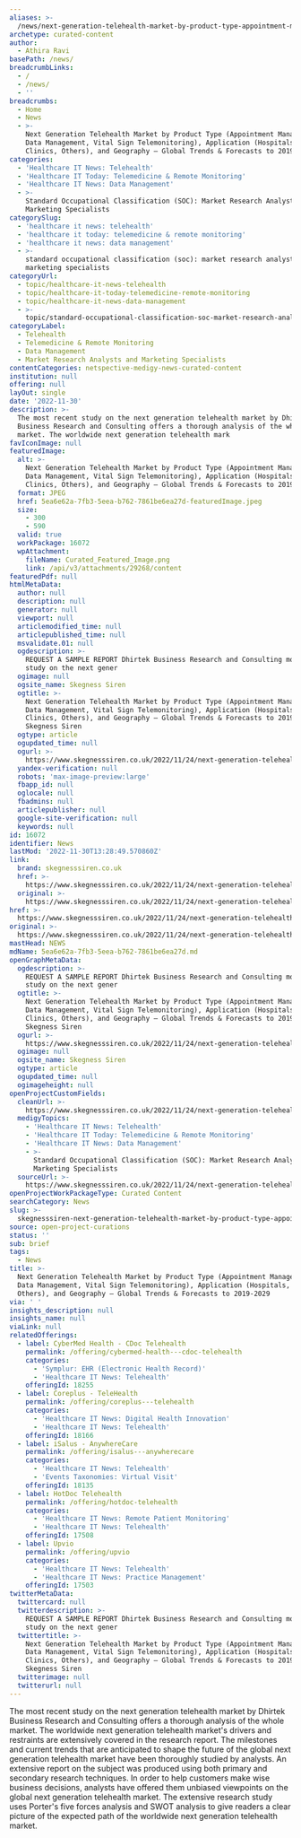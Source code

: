 ```yaml
---
aliases: >-
  /news/next-generation-telehealth-market-by-product-type-appointment-management-data-management-vital-sign-telemonitoring-application-hospitals-clinic
archetype: curated-content
author:
  - Athira Ravi
basePath: /news/
breadcrumbLinks:
  - /
  - /news/
  - ''
breadcrumbs:
  - Home
  - News
  - >-
    Next Generation Telehealth Market by Product Type (Appointment Management,
    Data Management, Vital Sign Telemonitoring), Application (Hospitals,
    Clinics, Others), and Geography – Global Trends & Forecasts to 2019-2029
categories:
  - 'Healthcare IT News: Telehealth'
  - 'Healthcare IT Today: Telemedicine & Remote Monitoring'
  - 'Healthcare IT News: Data Management'
  - >-
    Standard Occupational Classification (SOC): Market Research Analysts and
    Marketing Specialists
categorySlug:
  - 'healthcare it news: telehealth'
  - 'healthcare it today: telemedicine & remote monitoring'
  - 'healthcare it news: data management'
  - >-
    standard occupational classification (soc): market research analysts and
    marketing specialists
categoryUrl:
  - topic/healthcare-it-news-telehealth
  - topic/healthcare-it-today-telemedicine-remote-monitoring
  - topic/healthcare-it-news-data-management
  - >-
    topic/standard-occupational-classification-soc-market-research-analysts-and-marketing-specialists
categoryLabel:
  - Telehealth
  - Telemedicine & Remote Monitoring
  - Data Management
  - Market Research Analysts and Marketing Specialists
contentCategories: netspective-medigy-news-curated-content
institution: null
offering: null
layOut: single
date: '2022-11-30'
description: >-
  The most recent study on the next generation telehealth market by Dhirtek
  Business Research and Consulting offers a thorough analysis of the whole
  market. The worldwide next generation telehealth mark
favIconImage: null
featuredImage:
  alt: >-
    Next Generation Telehealth Market by Product Type (Appointment Management,
    Data Management, Vital Sign Telemonitoring), Application (Hospitals,
    Clinics, Others), and Geography – Global Trends & Forecasts to 2019-2029
  format: JPEG
  href: 5ea6e62a-7fb3-5eea-b762-7861be6ea27d-featuredImage.jpeg
  size:
    - 300
    - 590
  valid: true
  workPackage: 16072
  wpAttachment:
    fileName: Curated_Featured_Image.png
    link: /api/v3/attachments/29268/content
featuredPdf: null
htmlMetaData:
  author: null
  description: null
  generator: null
  viewport: null
  articlemodified_time: null
  articlepublished_time: null
  msvalidate.01: null
  ogdescription: >-
    REQUEST A SAMPLE REPORT Dhirtek Business Research and Consulting most recent
    study on the next gener
  ogimage: null
  ogsite_name: Skegness Siren
  ogtitle: >-
    Next Generation Telehealth Market by Product Type (Appointment Management,
    Data Management, Vital Sign Telemonitoring), Application (Hospitals,
    Clinics, Others), and Geography – Global Trends & Forecasts to 2019-2029 -
    Skegness Siren
  ogtype: article
  ogupdated_time: null
  ogurl: >-
    https://www.skegnesssiren.co.uk/2022/11/24/next-generation-telehealth-market-by-product-type-appointment-management-data-management-vital-sign-telemonitoring-application-hospitals-clinics-others-and-geography-global-trends/
  yandex-verification: null
  robots: 'max-image-preview:large'
  fbapp_id: null
  oglocale: null
  fbadmins: null
  articlepublisher: null
  google-site-verification: null
  keywords: null
id: 16072
identifier: News
lastMod: '2022-11-30T13:28:49.570860Z'
link:
  brand: skegnesssiren.co.uk
  href: >-
    https://www.skegnesssiren.co.uk/2022/11/24/next-generation-telehealth-market-by-product-type-appointment-management-data-management-vital-sign-telemonitoring-application-hospitals-clinics-others-and-geography-global-trends/
  original: >-
    https://www.skegnesssiren.co.uk/2022/11/24/next-generation-telehealth-market-by-product-type-appointment-management-data-management-vital-sign-telemonitoring-application-hospitals-clinics-others-and-geography-global-trends/
href: >-
  https://www.skegnesssiren.co.uk/2022/11/24/next-generation-telehealth-market-by-product-type-appointment-management-data-management-vital-sign-telemonitoring-application-hospitals-clinics-others-and-geography-global-trends/
original: >-
  https://www.skegnesssiren.co.uk/2022/11/24/next-generation-telehealth-market-by-product-type-appointment-management-data-management-vital-sign-telemonitoring-application-hospitals-clinics-others-and-geography-global-trends/
mastHead: NEWS
mdName: 5ea6e62a-7fb3-5eea-b762-7861be6ea27d.md
openGraphMetaData:
  ogdescription: >-
    REQUEST A SAMPLE REPORT Dhirtek Business Research and Consulting most recent
    study on the next gener
  ogtitle: >-
    Next Generation Telehealth Market by Product Type (Appointment Management,
    Data Management, Vital Sign Telemonitoring), Application (Hospitals,
    Clinics, Others), and Geography – Global Trends & Forecasts to 2019-2029 -
    Skegness Siren
  ogurl: >-
    https://www.skegnesssiren.co.uk/2022/11/24/next-generation-telehealth-market-by-product-type-appointment-management-data-management-vital-sign-telemonitoring-application-hospitals-clinics-others-and-geography-global-trends/
  ogimage: null
  ogsite_name: Skegness Siren
  ogtype: article
  ogupdated_time: null
  ogimageheight: null
openProjectCustomFields:
  cleanUrl: >-
    https://www.skegnesssiren.co.uk/2022/11/24/next-generation-telehealth-market-by-product-type-appointment-management-data-management-vital-sign-telemonitoring-application-hospitals-clinics-others-and-geography-global-trends/
  medigyTopics:
    - 'Healthcare IT News: Telehealth'
    - 'Healthcare IT Today: Telemedicine & Remote Monitoring'
    - 'Healthcare IT News: Data Management'
    - >-
      Standard Occupational Classification (SOC): Market Research Analysts and
      Marketing Specialists
  sourceUrl: >-
    https://www.skegnesssiren.co.uk/2022/11/24/next-generation-telehealth-market-by-product-type-appointment-management-data-management-vital-sign-telemonitoring-application-hospitals-clinics-others-and-geography-global-trends/
openProjectWorkPackageType: Curated Content
searchCategory: News
slug: >-
  skegnesssiren-next-generation-telehealth-market-by-product-type-appointment-management-data-management-vital-sign-telemonitoring-application-hospitals-clinic
source: open-project-curations
status: ''
sub: brief
tags:
  - News
title: >-
  Next Generation Telehealth Market by Product Type (Appointment Management,
  Data Management, Vital Sign Telemonitoring), Application (Hospitals, Clinics,
  Others), and Geography – Global Trends & Forecasts to 2019-2029
via: ' '
insights_description: null
insights_name: null
viaLink: null
relatedOfferings:
  - label: CyberMed Health - CDoc Telehealth
    permalink: /offering/cybermed-health---cdoc-telehealth
    categories:
      - 'Symplur: EHR (Electronic Health Record)'
      - 'Healthcare IT News: Telehealth'
    offeringId: 18255
  - label: Coreplus - TeleHealth
    permalink: /offering/coreplus---telehealth
    categories:
      - 'Healthcare IT News: Digital Health Innovation'
      - 'Healthcare IT News: Telehealth'
    offeringId: 18166
  - label: iSalus - AnywhereCare
    permalink: /offering/isalus---anywherecare
    categories:
      - 'Healthcare IT News: Telehealth'
      - 'Events Taxonomies: Virtual Visit'
    offeringId: 18135
  - label: HotDoc Telehealth
    permalink: /offering/hotdoc-telehealth
    categories:
      - 'Healthcare IT News: Remote Patient Monitoring'
      - 'Healthcare IT News: Telehealth'
    offeringId: 17508
  - label: Upvio
    permalink: /offering/upvio
    categories:
      - 'Healthcare IT News: Telehealth'
      - 'Healthcare IT News: Practice Management'
    offeringId: 17503
twitterMetaData:
  twittercard: null
  twitterdescription: >-
    REQUEST A SAMPLE REPORT Dhirtek Business Research and Consulting most recent
    study on the next gener
  twittertitle: >-
    Next Generation Telehealth Market by Product Type (Appointment Management,
    Data Management, Vital Sign Telemonitoring), Application (Hospitals,
    Clinics, Others), and Geography – Global Trends & Forecasts to 2019-2029 -
    Skegness Siren
  twitterimage: null
  twitterurl: null
---
```

<p>The most recent study on the next generation telehealth market by Dhirtek Business Research and Consulting offers a thorough analysis of the whole market. The worldwide next generation telehealth market's drivers and restraints are extensively covered in the research report. The milestones and current trends that are anticipated to shape the future of the global next generation telehealth market have been thoroughly studied by analysts. An extensive report on the subject was produced using both primary and secondary research techniques. In order to help customers make wise business decisions, analysts have offered them unbiased viewpoints on the global next generation telehealth market. The extensive research study uses Porter's five forces analysis and SWOT analysis to give readers a clear picture of the expected path of the worldwide next generation telehealth market.</p>